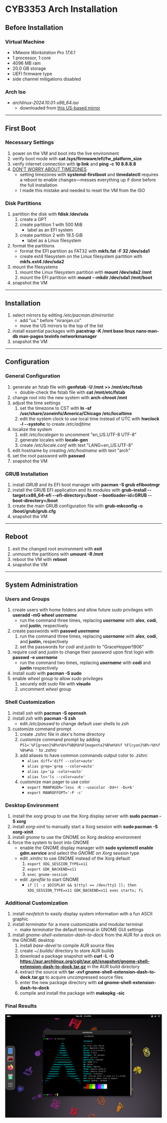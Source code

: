 # CYB3353 Arch Installation
## Before Installation
### Virtual Machine
- *VMware Workstation Pro 17.6.1*
- 1 processor, 1 core
- 4096 MB ram
- 20.0 GB storage
- UEFI firmware type
- side channel mitigations disabled
### Arch Iso
- *archlinux-2024.10.01-x86_64.iso*
	- downloaded from [this US-based mirror](https://mirror.clarkson.edu/archlinux/iso/2024.10.01/)

---
## First Boot
### Necessary Settings
1. power on the VM and boot into the live environment
2. verify boot mode with **cat /sys/firmware/efi/fw_platform_size**
3. verify internet connection with **ip link** and **ping -c 10 8.8.8.8**
4. <ins>DON'T WORRY ABOUT TIMEZONES</ins>
	- setting timezones with **systemd-firstboot** and **timedatectl** requires a reboot to enable changes—messes everything up if done before the full installation
	- I made this mistake and needed to reset the VM from the ISO

### Disk Partitions
1. partition the disk with **fdisk /dev/sda**
	1. create a GPT
	2. create partition 1 with 500 MiB
		- label as an EFI system
	3. create partition 2 with 19.5 GiB
		- label as a Linux filesystem
2. format the partitions
	- format the EFI partition as FAT32 with **mkfs.fat -F 32 /dev/sda1**
	- create ext4 filesystem on the Linux filesystem partition with **mkfs.ext4 /dev/sda2**
3. mount the filesystems
	1. mount the Linux filesystem partition with **mount /dev/sda2 /mnt**
	2. mount the EFI partition with **mount --mkdir /dev/sda1 /mnt/boot**
4. snapshot the VM

---
## Installation
1. select mirrors by editing */etc/pacman.d/mirrorlist*
	- add "us." before "niranjan.co"
	- move the US mirrors to the top of the list
2. install essential packages with **pacstrap -K /mnt base linux nano man-db man-pages texinfo networkmanager**
3. snapshot the VM

---
## Configuration
### General Configuration
1. generate an fstab file with **genfstab -U /mnt >> /mnt/etc/fstab**
	- double-check the fstab file with **cat /mnt/etc/fstab**
2. change root into the new system with **arch-chroot /mnt**
3. adjust the time settings
	1. set the timezone to CST with **ln -sf /usr/share/zoneinfo/America/Chicago /etc/localtime**
	2. edit the system clock to use local time instead of UTC with **hwclock -l --systohc** to create */etc/adjtime*
4. localize the system
	1. edit */etc/localegen* to uncomment "en_US.UTF-8 UTF-8"
	2. generate locales with **locale-gen**
	3. create */etc/locale.conf* with text "LANG=en_US.UTF-8"
5. edit hostname by creating */etc/hostname* with text "arch"
6. set the root password with **passwd**
7. snapshot the VM

### GRUB Installation
1. install *GRUB* and its EFI boot manager with **pacman -S grub efibootmgr**
2. install the GRUB EFI application and its modules with **grub-install --target=x86_64-efi --efi-directory=/boot --bootloader-id=GRUB --boot-directory=/boot**
3. create the main GRUB configuration file with **grub-mkconfig -o /boot/grub/grub.cfg**
4. snapshot the VM

---
## Reboot
1. exit the changed root environment with **exit**
2. unmount the partitions with **umount -R /mnt**
3. reboot the VM with **reboot**
4. snapshot the VM

---

## System Administration
### Users and Groups
1. create users with home folders and allow future *sudo* privileges with **useradd -mG wheel** **_username_**
	- run the command three times, replacing **_username_** with **alex**, **codi**, and **justin**, respectively
2. create passwords with **passwd** **_username_**
	1. run the command three times, replacing **_username_** with **alex**, **codi**, and **justin**, respectively
	2. set the passwords for *codi* and *justin* to "GraceHopper1906"
3. require *codi* and *justin* to change their password upon first login with **passwd -e** **_username_**
	- run the command two times, replacing **_username_** with **codi** and **justin** respectively
4. install *sudo* with **pacman -S sudo**
5. enable *wheel* group to allow *sudo* privileges
	1. securely edit *sudo* file with **visudo**
	2. uncomment *wheel* group

### Shell Customization
1. install *ssh* with **pacman -S openssh**
2. install *zsh* with **pacman -S zsh**
	- edit */etc/passwd* to change default user shells to *zsh*
3. customize command prompt
	1. create *.zshrc* file in *alex*'s home directory
	2. customize command prompt by adding `PS1='%F{green}%B%n%b%f%B@%b%F{magenta}%B%m%b%f %F{cyan}%B%~%b%f %B%#%b '` to *.zshrc*
	3. add aliases to have common commands output color to *.zshrc*
		- `alias diff='diff --color=auto'`
		- `alias grep='grep --color=auto'`
		- `alias ip='ip -color=auto'`
		- `alias ls='ls --color=auto'`
	4. customize man pager to use color
		- `export MANPAGER='less -R --usecolor -Dd+r -Du+b'`
		- `export MANROFFOPT='-P -c'`

### Desktop Environment
1. install the *xorg* group to use the Xorg display server with **sudo pacman -S xorg**
2. install *xorg-xinit* to manually start a Xorg session with **sudo pacman -S xorg-xinit**
3. install *gnome* to use the GNOME on Xorg desktop environment
4. force the system to boot into GNOME
	- enable the GNOME display manager with **sudo systemctl enable gdm.service** and select the *GNOME on Xorg* session type
	- edit *.xinitrc* to use GNOME instead of the Xorg default
		1. `export XDG_SESSION_TYPE=x11`
		2. `export GDK_BACKEND=x11`
		3. `exec gnome-session`
	- edit *.zprofile* to start GNOME
		- `if [[ -z $DISPLAY && $(tty) == /dev/tty1 ]]; then XDG_SESSION_TYPE=x11 GDK_BACKEND=x11 exec startx; fi`

### Additional Customization
1. install *neofetch* to easily display system information with a fun ASCII graphic
2. install *terminator* for a more customizable and modular terminal
	- make *terminator* the default terminal in GNOME GUI settings
3. install *gnome-shell-extension-dash-to-dock* from the AUR for a dock on the GNOME desktop
	1. install *base-devel* to compile AUR source files
	2. create *~/.builds/* directory to store AUR builds
	3. download a package snapshot with **curl -L -O https://aur.archlinux.org/cgit/aur.git/snapshot/gnome-shell-extension-dash-to-dock.tar.gz** in the AUR build directory
	4. extract the source with **tar -xvf gnome-shell-extension-dash-to-dock.tar.gz** to acquire uncompressed source files
	5. enter the new package directory with **cd gnome-shell-extension-dash-to-dock**
	6. compile and install the package with **makepkg -sic**

### Final Results
![Arch Installation](Arch-Installation.png)
